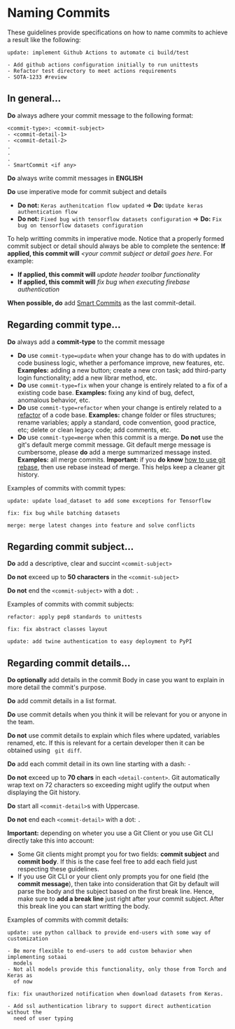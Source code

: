 # Naming Commits

These guidelines provide specifications on how to name commits to achieve a
result like the following:

```
update: implement Github Actions to automate ci build/test

- Add github actions configuration initially to run unittests
- Refactor test directory to meet actions requirements
- SOTA-1233 #review
```

## In general...

**Do** always adhere your commit message to the following format:

```
<commit-type>: <commit-subject>
- <commit-detail-1>
- <commit-detail-2>
.
.
.
- SmartCommit <if any>
```

**Do** always write commit messages in **ENGLISH**

**Do** use imperative mode for commit subject and details

- **Do not:** `Keras authenitcation flow updated` => **Do:** `Update keras authentication flow`
- **Do not:** `Fixed bug with tensorflow datasets configuration` => **Do:** `Fix bug on tensorflow datasets configuration`

To help writting commits in imperative mode. Notice that a properly formed
commit subject or detail should always be able to complete the sentence: **If
applied, this commit will** _<your commit subject or detail goes here_. For
example:

- **If applied, this commit will** _update header toolbar functionality_
- **If applied, this commit will** _fix bug when executing firebase
  authentication_

**When possible, do** add [Smart
Commits](https://support.atlassian.com/jira-software-cloud/docs/process-issues-with-smart-commits/)
as the last commit-detail.

## Regarding commit type...

**Do** always add a **commit-type** to the commit message

- **Do** use `commit-type=update` when your change has to do with updates in
  code business logic, whether a perfomance improve, new features, etc.
  **Examples:** adding a new button; create a new cron task; add third-party
  login functionality; add a new librar method, etc.
- **Do** use `commit-type=fix` when your change is entirely related to a fix of
  a existing code base. **Examples:** fixing any kind of bug, defect, anomalous
  behavior, etc.
- **Do** use `commit-type=refactor` when your change is entirely related to a
  [refactor](https://pascal.computer.org/sev_display/search.action;jsessionid=2cd892e19975e94dc862f32b95c0)
  of a code base. **Examples:** change folder or files structures; rename
  variables; apply a standard, code convention, good practice, etc; delete or
  clean legacy code; add comments, etc.
- **Do** use `commit-type=merge` when this commit is a merge. **Do not** use the
  git's default merge commit message. Git default merge message is cumbersome,
  please **do** add a merge summarized message insted. **Examples:** all merge
  commits. **Important:** if you **do know** [how to use git
  rebase](https://www.atlassian.com/git/tutorials/merging-vs-rebasing), then use
  rebase instead of merge. This helps keep a cleaner git history.

Examples of commits with commit types:

```
update: update load_dataset to add some exceptions for Tensorflow

fix: fix bug while batching datasets

merge: merge latest changes into feature and solve conflicts
```

## Regarding commit subject...

**Do** add a descriptive, clear and succint `<commit-subject>`

**Do not** exceed up to **50 characters** in the `<commit-subject>`

**Do not** end the `<commit-subject>` with a dot: `.`

Examples of commits with commit subjects:

```
refactor: apply pep8 standards to unittests

fix: fix abstract classes layout

update: add twine authentication to easy deployment to PyPI
```

## Regarding commit details...

**Do optionally** add details in the commit Body in case you want to explain in
more detail the commit's purpose.

**Do** add commit details in a list format.

**Do** use commit details when you think it will be relevant for you or anyone
in the team.

**Do not** use commit details to explain which files where updated, variables
renamed, etc. If this is relevant for a certain developer then it can be
obtained using ` git diff`.

**Do** add each commit detail in its own line starting with a dash: `-`

**Do not** exceed up to **70 chars** in each `<detail-content>`. Git
automatically wrap text on 72 characters so exceeding might uglify the output
when displaying the Git history.

**Do** start all `<commit-detail>`s with Uppercase.

**Do not** end each `<commit-detail>` with a dot: `.`

**Important:** depending on wheter you use a Git Client or you use Git CLI
directly take this into account:

- Some Git clients might prompt you for two fields: **commit subject** and
  **commit body**. If this is the case feel free to add each field just
  respecting these guidelines.
- If you use Git CLI or your client only prompts you for one field (the **commit
  message**), then take into consideration that Git by default will parse the
  body and the subject based on the first break line. Hence, make sure to **add
  a break line** just right after your commit subject. After this break line you
  can start writting the body.

Examples of commits with commit details:

```
update: use python callback to provide end-users with some way of customization

- Be more flexible to end-users to add custom behavior when implementing sotaai
  models
- Not all models provide this functionality, only those from Torch and Keras as
  of now
```

```
fix: fix unauthorized notification when download datasets from Keras.

- Add ssl authentication library to support direct authentication without the
  need of user typing
```
